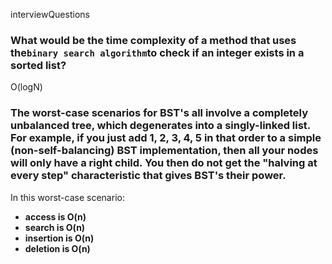 interviewQuestions

### What would be the time complexity of a method that uses the`binary search algorithm`to check if an integer exists in a sorted list?

O\(logN\)

### The worst-case scenarios for BST's all involve a completely unbalanced tree, which degenerates into a singly-linked list. For example, if you just add 1, 2, 3, 4, 5 in that order to a simple \(non-self-balancing\) BST implementation, then all your nodes will only have a right child. You then do not get the "halving at every step" characteristic that gives BST's their power.

In this worst-case scenario:

* **access is O\(n\)**
* **search is O\(n\)**
* **insertion is O\(n\)**
* **deletion is O\(n\)** 



